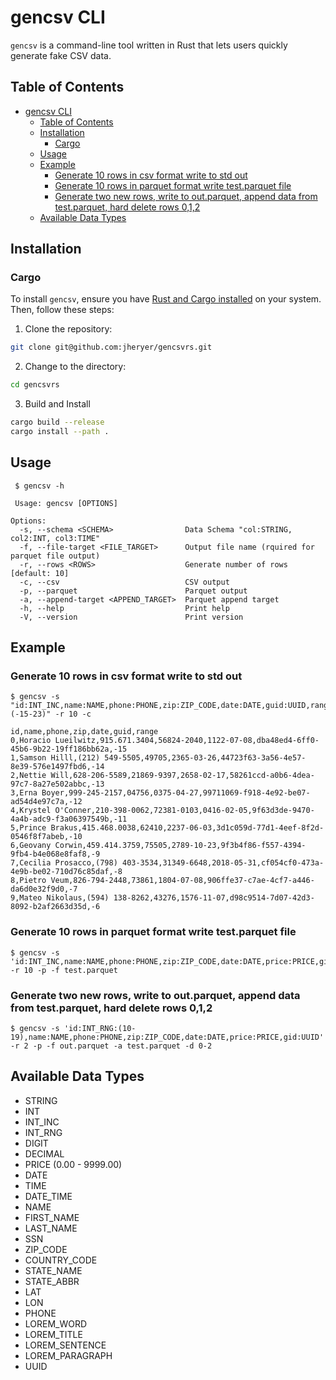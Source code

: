 # gencsv CLI
`gencsv` is a command-line tool written in Rust that lets users quickly generate fake CSV data. 
## Table of Contents

- [gencsv CLI](#gencsv-cli)
  - [Table of Contents](#table-of-contents)
  - [Installation](#installation)
    - [Cargo](#cargo)
  - [Usage](#usage)
  - [Example](#example)
    - [Generate 10 rows in csv format write to std out](#generate-10-rows-in-csv-format-write-to-std-out)
    - [Generate 10 rows in parquet format write test.parquet file](#generate-10-rows-in-parquet-format-write-testparquet-file)
    - [Generate two new rows, write to out.parquet, append data from test.parquet, hard delete rows 0,1,2](#generate-two-new-rows-write-to-outparquet-append-data-from-testparquet-hard-delete-rows-012)
  - [Available Data Types](#available-data-types)



## Installation


### Cargo

To install `gencsv`, ensure you have [Rust and Cargo installed](https://www.rust-lang.org/tools/install) on your system. Then, follow these steps:

1. Clone the repository:

```sh
git clone git@github.com:jheryer/gencsvrs.git
```

2. Change to the  directory:
```sh
cd gencsvrs
```
3. Build and Install
```sh
cargo build --release
cargo install --path .
```

## Usage
```
 $ gencsv -h

 Usage: gencsv [OPTIONS]

Options:
  -s, --schema <SCHEMA>                Data Schema "col:STRING, col2:INT, col3:TIME"
  -f, --file-target <FILE_TARGET>      Output file name (rquired for parquet file output)
  -r, --rows <ROWS>                    Generate number of rows [default: 10]
  -c, --csv                            CSV output
  -p, --parquet                        Parquet output
  -a, --append-target <APPEND_TARGET>  Parquet append target
  -h, --help                           Print help
  -V, --version                        Print version
```

## Example

### Generate 10 rows in csv format write to std out
```
$ gencsv -s "id:INT_INC,name:NAME,phone:PHONE,zip:ZIP_CODE,date:DATE,guid:UUID,range:INT_RNG:(-15-23)" -r 10 -c

id,name,phone,zip,date,guid,range
0,Horacio Lueilwitz,915.671.3404,56824-2040,1122-07-08,dba48ed4-6ff0-45b6-9b22-19ff186bb62a,-15
1,Samson Hilll,(212) 549-5505,49705,2365-03-26,44723f63-3a56-4e57-8e39-576e1497fbd6,-14
2,Nettie Will,628-206-5589,21869-9397,2658-02-17,58261ccd-a0b6-4dea-97c7-8a27e502abbc,-13
3,Erna Boyer,999-245-2157,04756,0375-04-27,99711069-f918-4e92-be07-ad54d4e97c7a,-12
4,Krystel O'Conner,210-398-0062,72381-0103,0416-02-05,9f63d3de-9470-4a4b-adc9-f3a06397549b,-11
5,Prince Brakus,415.468.0038,62410,2237-06-03,3d1c059d-77d1-4eef-8f2d-0546f8f7abeb,-10
6,Geovany Corwin,459.414.3759,75505,2789-10-23,9f3b4f86-f557-4394-9fb4-b4e068e8faf8,-9
7,Cecilia Prosacco,(798) 403-3534,31349-6648,2018-05-31,cf054cf0-473a-4e9b-be02-710d76c85daf,-8
8,Pietro Veum,826-794-2448,73861,1804-07-08,906ffe37-c7ae-4cf7-a446-da6d0e32f9d0,-7
9,Mateo Nikolaus,(594) 138-8262,43276,1576-11-07,d98c9514-7d07-42d3-8092-b2af2663d35d,-6
```

### Generate 10 rows in parquet format write test.parquet file
```
$ gencsv -s 'id:INT_INC,name:NAME,phone:PHONE,zip:ZIP_CODE,date:DATE,price:PRICE,gid:UUID' -r 10 -p -f test.parquet
```

### Generate two new rows, write to out.parquet, append data from test.parquet, hard delete rows 0,1,2
```
$ gencsv -s 'id:INT_RNG:(10-19),name:NAME,phone:PHONE,zip:ZIP_CODE,date:DATE,price:PRICE,gid:UUID' -r 2 -p -f out.parquet -a test.parquet -d 0-2
```

## Available Data Types

* STRING
* INT
* INT_INC
* INT_RNG
* DIGIT
* DECIMAL
* PRICE (0.00 - 9999.00)
* DATE
* TIME
* DATE_TIME
* NAME
* FIRST_NAME
* LAST_NAME
* SSN
* ZIP_CODE
* COUNTRY_CODE
* STATE_NAME
* STATE_ABBR
* LAT
* LON
* PHONE
* LOREM_WORD
* LOREM_TITLE
* LOREM_SENTENCE
* LOREM_PARAGRAPH
* UUID

